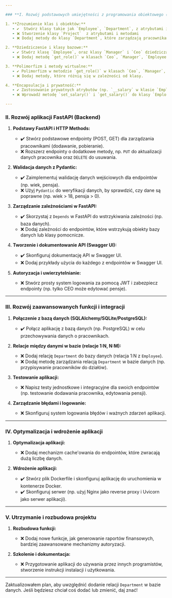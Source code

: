 ```yaml
---

### **I. Rozwój podstawowych umiejętności z programowania obiektowego (OOP)**

1. **Zrozumienie klas i obiektów:**
   - ✔️  Stwórz klasy takie jak `Employee`, `Department`, z atrybutami i metodami.
   - ❌ Stworzenie klasy `Project`  z atrybutami i metodami
   - ❌ Dodaj metody do klasy `Department`, które zarządzają pracownikami, np. `add_employee()` i `remove_employee()`. 

2. **Dziedziczenie i klasy bazowe:**
   - ✔️ Stwórz klasę `Employee`, oraz klasy `Manager` i `Ceo` dziedziczące po `Employee`. 
   - ❌ Dodaj metodę `get_role()` w klasach `Ceo`, `Manager`, `Employee`.

3. **Polimorfizm i metody wirtualne:**
   - ✔️ Polimorfizm w metodzie `get_role()` w klasach `Ceo`, `Manager`, `Employee`. 
   - ❌ Dodaj metody, które różnią się w zależności od klasy.

4. **Encapsulacja i prywatność:**
   - ✔️ Zastosowanie prywatnych atrybutów (np. `__salary` w klasie `Employee`) i metod getter/setter.
   - ❌ Wprowadź metodę `set_salary()` i `get_salary()` do klasy `Employee`.

---
```


### **II. Rozwój aplikacji FastAPI (Backend)**

1. **Podstawy FastAPI i HTTP Methods:**
   - ✔️ Stwórz podstawowe endpointy (POST, GET) dla zarządzania pracownikami (dodawanie, pobieranie). 
   - ❌ Rozszerz endpointy o dodatkowe metody, np. `PUT` do aktualizacji danych pracownika oraz `DELETE` do usuwania.

2. **Walidacja danych z Pydantic:**
   - ✔️ Zaimplementuj walidację danych wejściowych dla endpointów (np. wiek, pensja).
   - ❌ Użyj `Pydantic` do weryfikacji danych, by sprawdzić, czy dane są poprawne (np. wiek > 18, pensja > 0).

3. **Zarządzanie zależnościami w FastAPI:**
   - ✔️ Skorzystaj z `Depends` w FastAPI do wstrzykiwania zależności (np. baza danych). 
   - ❌ Dodaj zależności do endpointów, które wstrzykują obiekty bazy danych lub klasy pomocnicze.

4. **Tworzenie i dokumentowanie API (Swagger UI):**
   - ✔️ Skonfiguruj dokumentację API w Swagger UI.
   - ❌ Dodaj przykłady użycia do każdego z endpointów w Swagger UI.

5. **Autoryzacja i uwierzytelnianie:**
   - ❌ Stwórz prosty system logowania za pomocą JWT i zabezpiecz endpointy (np. tylko CEO może edytować pensje).

---

### **III. Rozwój zaawansowanych funkcji i integracji**

1. **Połączenie z bazą danych (SQLAlchemy/SQLite/PostgreSQL):**
   - ✔️ Połącz aplikację z bazą danych (np. PostgreSQL) w celu przechowywania danych o pracownikach.

2. **Relacje między danymi w bazie (relacje 1:N, N:M):**
   - ❌ Dodaj relację `Department` do bazy danych (relacja 1:N z `Employee`).
   - ❌ Dodaj metodę zarządzania relacją `Department` w bazie danych (np. przypisywanie pracowników do działów).

3. **Testowanie aplikacji:**
   - ❌ Napisz testy jednostkowe i integracyjne dla swoich endpointów (np. testowanie dodawania pracownika, edytowania pensji).

4. **Zarządzanie błędami i logowanie:**
   - ❌ Skonfiguruj system logowania błędów i ważnych zdarzeń aplikacji.

---

### **IV. Optymalizacja i wdrożenie aplikacji**

1. **Optymalizacja aplikacji:**
   - ❌ Dodaj mechanizm cache'owania do endpointów, które zwracają dużą liczbę danych.

2. **Wdrożenie aplikacji:**
   - ✔️ Stwórz plik Dockerfile i skonfiguruj aplikację do uruchomienia w kontenerze Docker.
   - ✔️ Skonfiguruj serwer (np. użyj Nginx jako reverse proxy i Uvicorn jako serwer aplikacji).

---

### **V. Utrzymanie i rozbudowa projektu**

1. **Rozbudowa funkcji:**
   - ❌ Dodaj nowe funkcje, jak generowanie raportów finansowych, bardziej zaawansowane mechanizmy autoryzacji.

2. **Szkolenie i dokumentacja:**
   - ❌ Przygotowanie aplikacji do używania przez innych programistów, stworzenie instrukcji instalacji i użytkowania.

---

Zaktualizowałem plan, aby uwzględnić dodanie relacji `Department` w bazie danych. Jeśli będziesz chciał coś dodać lub zmienić, daj znać!